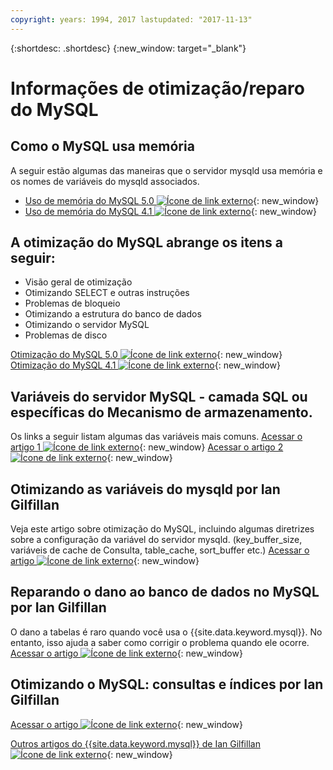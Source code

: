 ```yaml
---
copyright: years: 1994, 2017 lastupdated: "2017-11-13"
---
```


{:shortdesc: .shortdesc}
{:new_window: target="_blank"}

# Informações de otimização/reparo do MySQL

## Como o MySQL usa memória 
A seguir estão algumas das maneiras que o servidor mysqld usa memória e os nomes de variáveis do mysqld associados.
* [Uso de memória do MySQL 5.0 ![Ícone de link externo](../../icons/launch-glyph.svg "Ícone de link externo")](http://dev.mysql.com/doc/refman/5.0/en/memory-use.html){: new_window}
* [Uso de memória do MySQL 4.1 ![Ícone de link externo](../../icons/launch-glyph.svg "Ícone de link externo")](http://dev.mysql.com/doc/refman/4.1/en/memory-use.html){: new_window}

## A otimização do MySQL abrange os itens a seguir:
- Visão geral de otimização
- Otimizando SELECT e outras instruções
- Problemas de bloqueio
- Otimizando a estrutura do banco de dados
- Otimizando o servidor MySQL
- Problemas de disco

[Otimização do MySQL 5.0 ![Ícone de link externo](../../icons/launch-glyph.svg "Ícone de link externo")](http://dev.mysql.com/doc/refman/5.0/en/optimization.html){: new_window}
[Otimização do MySQL 4.1 ![Ícone de link externo](../../icons/launch-glyph.svg "Ícone de link externo")](http://dev.mysql.com/doc/refman/4.1/en/optimization.html){: new_window}

## Variáveis do servidor MySQL - camada SQL ou específicas do Mecanismo de armazenamento.
Os links a seguir listam algumas das variáveis mais comuns.
[Acessar o artigo 1 ![Ícone de link externo](../../icons/launch-glyph.svg "Ícone de link externo")](http://www.mysqlperformanceblog.com/2006/06/08/mysql-server-variables-sql-layer-or-storage-engine-specific/){: new_window}
[Acessar o artigo 2 ![Ícone de link externo](../../icons/launch-glyph.svg "Ícone de link externo")](http://forge.mysql.com/wiki/ServerVariables){: new_window}

## Otimizando as variáveis do mysqld por Ian Gilfillan
Veja este artigo sobre otimização do MySQL, incluindo algumas diretrizes sobre a configuração da variável do servidor mysqld.
(key_buffer_size, variáveis de cache de Consulta, table_cache, sort_buffer etc.)
[Acessar o artigo ![Ícone de link externo](../../icons/launch-glyph.svg "Ícone de link externo")](http://www.databasejournal.com/features/mysql/article.php/3367871){: new_window}

## Reparando o dano ao banco de dados no MySQL por Ian Gilfillan
O dano a tabelas é raro quando você usa o {{site.data.keyword.mysql}}. No entanto, isso ajuda a saber como corrigir o problema quando ele ocorre.
[Acessar o artigo ![Ícone de link externo](../../icons/launch-glyph.svg "Ícone de link externo")](http://www.databasejournal.com/features/mysql/article.php/3300511){: new_window}

## Otimizando o MySQL: consultas e índices por Ian Gilfillan
<!--The database is too slow. Queries are queuing up, backlogs growing, users being refused connection. Management is ready to spend millions on "upgrading" to some other system, when the problem is really that MySQL is simply not being used properly. Badly defined or non-existent indexes are one of the primary reasons for poor performance, and fixing these can often lead to phenomenal improvements.-->
[Acessar o artigo ![Ícone de link externo](../../icons/launch-glyph.svg "Ícone de link externo")](http://www.databasejournal.com/features/mysql/article.php/1382791){: new_window}

[Outros artigos do {{site.data.keyword.mysql}} de Ian Gilfillan ![Ícone de link externo](../../icons/launch-glyph.svg "Ícone de link externo")](http://www.databasejournal.com/article.php/1474351){: new_window}
